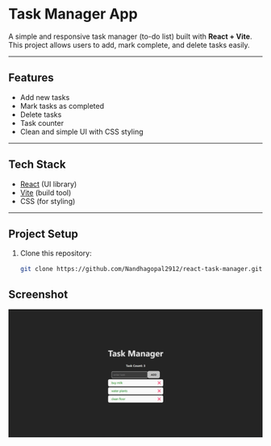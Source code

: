 # Task Manager App 

A simple and responsive task manager (to-do list) built with **React + Vite**.  
This project allows users to add, mark complete, and delete tasks easily.

---

##  Features

- Add new tasks
- Mark tasks as completed
- Delete tasks
- Task counter
- Clean and simple UI with CSS styling

---

##  Tech Stack

- [React](https://react.dev/) (UI library)
- [Vite](https://vitejs.dev/) (build tool)
- CSS (for styling)

---

##  Project Setup

1. Clone this repository:
   ```bash
   git clone https://github.com/Nandhagopal2912/react-task-manager.git
   ```

## Screenshot

![Task Manager Screenshot](src/assests/screenshot.png)
